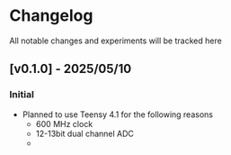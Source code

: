 # Changelog

All notable changes and experiments will be tracked here

## [v0.1.0] - 2025/05/10
### Initial
- Planned to use Teensy 4.1 for the following reasons
  - 600 MHz clock
  - 12-13bit dual channel ADC
  - 
